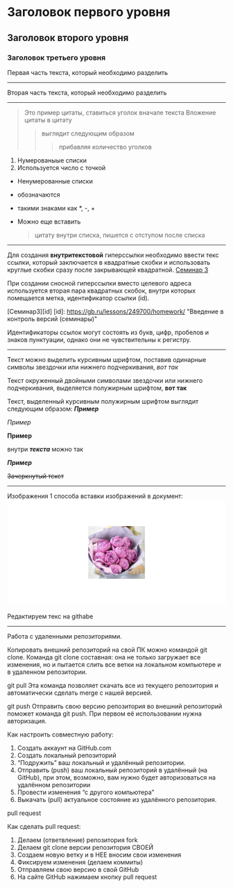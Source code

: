 # Заголовок первого уровня #
## Заголовок второго уровня ##
### Заголовок третьего уровня ### 

Первая часть текста, который необходимо разделить
***
Вторая часть текста, который необходимо разделить

---

> Это пример цитаты, ставиться уголок вначале текста
> Вложение цитаты в цитату
>> выглядит следующим образом
>>> прибавляя количество уголков

1. Нумерованыые списки
2. Используется число с точкой

* Ненумерованные списки
- обозначаются
+ такими знаками как  *, -, +

+ Можно еще вставить
  > цитату внутри списка, пишется с отступом после списка



***
Для создания **внутритекстовой** гиперссылки необходимо ввести текс ссылки, который заключается в квадратные скобки и использовать круглые скобки сразу после закрывающей квадратной.
[Семинар 3](https://gb.ru/lessons/249700/homework/ "Введение в контроль версий (семинары)")

При создании сносной гиперссылки вместо целевого адреса используется вторая пара квадратных скобок, внутри которых помещается метка, идентификатор ссылки (id).

[Семинар3][id]
[id]: https://gb.ru/lessons/249700/homework/ "Введение в контроль версий (семинары)"

Идентификаторы ссылок могут состоять из букв, цифр, пробелов и знаков пунктуации, однако они не чувствительны к регистру.

***

Текст можно выделить курсивным шрифтом, поставив одинарные символы звездочки или нижнего подчеркивания, *вот так* 

Текст окруженный двойными символами звездочки или нижнего подчеркивания, выделяется полужирным шрифтом, **вот так**

Текст, выделенный курсивным полужирным шрифтом выглядит следующим образом:
***Пример***

_Пример_

__Пример__

внутри *__текста__* можно так

___Пример___  

~~Зачеркнутый текст~~


***

Изображения
1 способа вставки изображений в документ:
![Пионы](Цветы.jpg)

Редактируем текс на githabe

***

Работа с удаленными репозиториями.

Копировать внешний репозиторий на свой ПК можно командой git clone.
Команда git clone составная: она не только
загружает все изменения, но и пытается слить
все ветки на локальном компьютере и в
удаленном репозитории.

git pull Эта команда позволяет скачать все
из текущего репозитория и автоматически
сделать merge с нашей версией.

git push Отправить свою версию репозитория во
внешний репозиторий поможет команда git
push. При первом её использовании нужна
 авторизация.

Как настроить совместную работу:
1. Создать аккаунт на GitHub.com
2. Создать локальный репозиторий
3. “Подружить” ваш локальный и удалённый репозитории. 
4. Отправить (push) ваш локальный репозиторий в удалённый (на GitHub), при этом, возможно, вам нужно будет авторизоваться на удалённом репозитории
5. Провести изменения “с другого компьютера”
6. Выкачать (pull) актуальное состояние из удалённого репозитория.

pull request

Как сделать pull request:
1. Делаем   (ответвление) репозитория fork
2. Делаем git clone   версии репозитория СВОЕЙ
3. Создаем новую ветку и в НЕЕ вносим свои изменения
4. Фиксируем изменения (делаем коммиты)
5. Отправляем свою версию в свой GitHub
6. На сайте GitHub нажимаем кнопку pull request